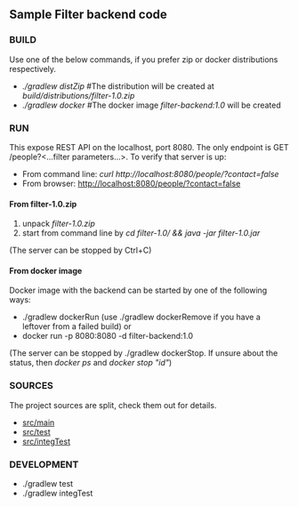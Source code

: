 ## Sample Filter backend code

### BUILD

Use one of the below commands, if you prefer zip or docker distributions respectively.

* *./gradlew distZip* #The distribution will be created at *build/distributions/filter-1.0.zip*
* *./gradlew docker* #The docker image *filter-backend:1.0* will be created

### RUN

This expose REST API on the localhost, port 8080. The only endpoint is GET /people?<...filter parameters...>. 
To verify that server is up: 
* From command line: *curl http://localhost:8080/people/?contact=false* 
* From browser: <http://localhost:8080/people/?contact=false>

#### From filter-1.0.zip
1. unpack *filter-1.0.zip*
2. start from command line by
*cd filter-1.0/ && java -jar filter-1.0.jar*

(The server can be stopped by Ctrl+C)

#### From docker image
Docker image with the backend can be started by one of the following ways:
* ./gradlew dockerRun
(use ./gradlew dockerRemove if you have a leftover from a failed build)
or
* docker run -p 8080:8080 -d filter-backend:1.0

(The server can be stopped by ./gradlew dockerStop. If unsure about the status, then *docker ps* and *docker stop "id"*)

### SOURCES

The project sources are split, check them out for details. 

* [src/main](src/main)
* [src/test](src/test)
* [src/integTest](src/integTest)

### DEVELOPMENT

* ./gradlew test
* ./gradlew integTest
